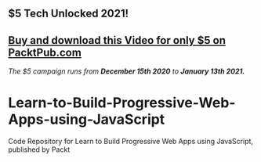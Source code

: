 ## $5 Tech Unlocked 2021!
[Buy and download this Video for only $5 on PacktPub.com](https://www.packtpub.com/product/learn-to-build-progressive-web-apps-using-javascript-video/9781838642211)
-----
*The $5 campaign         runs from __December 15th 2020__ to __January 13th 2021.__*

# Learn-to-Build-Progressive-Web-Apps-using-JavaScript
Code Repository for Learn to Build Progressive Web Apps using JavaScript, published by Packt
